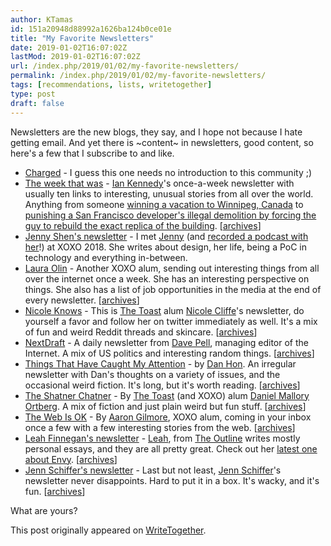 ```yaml
---
author: KTamas
id: 151a20948d88992a1626ba124b0ce01e
title: "My Favorite Newsletters"
date: 2019-01-02T16:07:02Z
lastMod: 2019-01-02T16:07:02Z
url: /index.php/2019/01/02/my-favorite-newsletters/
permalink: /index.php/2019/01/02/my-favorite-newsletters/
tags: [recommendations, lists, writetogether]
type: post
draft: false
---
```

Newsletters are the new blogs, they say, and I hope not because I hate getting email. And yet there is ~content~ in newsletters, good content, so here's a few that I subscribe to and like.

- [Charged](http://char.gd) - I guess this one needs no introduction to this community ;)
- [The week that was](http://tinyletter.com/iankennedy) - [Ian Kennedy](https://twitter.com/iankennedy)'s once-a-week newsletter with usually ten links to interesting, unusual stories from all over the world. Anything from someone [winning a vacation to Winnipeg, Canada](https://www.thespec.com/whatson-story/9079216-price-is-right-contestant-wins-winter-trip-to-winnipeg/) to [punishing a San Francisco developer's illegal demolition by forcing the guy to rebuild the exact replica of the building](http://mail01.tinyletterapp.com/iankennedy/the-week-that-was-31/13264373-www.sfchronicle.com/bayarea/article/city-requires-property-owner-who-demolished-13467909.php?c=aab663ab-1d04-4dad-83bc-9281105551c5). [[archives](https://tinyletter.com/iankennedy/archive)]
- [Jenny Shen's newsletter](http://jennyshen.com/newsletter/) - I met [Jenny](https://twitter.com/jennyshen) (and [recorded a podcast with her](https://soundcloud.com/ktamasenty/untitled-podcast-episode-1-xoxo-recap)!) at XOXO 2018. She writes about design, her life, being a PoC in technology and everything in-between.
- [Laura Olin](https://tumblr.us12.list-manage.com/subscribe?u=8014320de9941eaab79e8a1ce&id=a6274aff24) - Another XOXO alum, sending out interesting things from all over the internet once a week. She has an interesting perspective on things. She also has a list of job opportunities in the media at the end of every newsletter.
 [[archives](https://us12.campaign-archive.com/home/?u=8014320de9941eaab79e8a1ce&id=a6274aff24)]
- [Nicole Knows](https://nicole.substack.com/) - This is [The Toast](http://the-toast.net/) alum [Nicole Cliffe](http://twitter.com/nicole_cliffe)'s newsletter, do yourself a favor and follow her on twitter immediately as well. It's a mix of fun and weird Reddit threads and skincare. [[archives](https://nicole.substack.com/)]
- [NextDraft](https://nextdraft.us2.list-manage.com/subscribe?u=ed102783e87fee61c1a534a9d&id=dd6d48f649) - A daily newsletter from [Dave Pell](https://twitter.com/davepell), managing editor of the Internet. A mix of US politics and interesting random things. [[archives](https://us2.campaign-archive.com/home/?u=ed102783e87fee61c1a534a9d&id=dd6d48f649)]
- [Things That Have Caught My Attention](https://tinyletter.com/danhon) - by [Dan Hon](http://twitter.com/hondanhon). An irregular newsletter with Dan's thoughts on a variety of issues, and the occasional weird fiction. It's long, but it's worth reading.  [[archives](https://tinyletter.com/danhon/archive)]
- [The Shatner Chatner](https://www.shatnerchatner.com/) - By [The Toast](http://the-toast.net/) (and XOXO) alum [Daniel Mallory Ortberg](https://twitter.com/danielortberg). A mix of fiction and just plain weird but fun stuff. [[archives](https://www.shatnerchatner.com/)]
- [The Web Is OK](https://aarongilmore.us5.list-manage.com/subscribe?u=9ddd4dee57ef929930b1a90b4&id=8e47b7eb4a) - By [Aaron Gilmore](https://twitter.com/aarondgilmore), XOXO alum, coming in your inbox once a few with a few interesting stories from the web. [[archives](https://us5.campaign-archive.com/home/?u=9ddd4dee57ef929930b1a90b4&id=8e47b7eb4a)]
- [Leah Finnegan's newsletter](https://us14.list-manage.com/subscribe?u=7d9a179d9349586da8d1fd80f&id=47c259ca85) - [Leah](https://twitter.com/leahfinnegan), from [The Outline](https://theoutline.com) writes mostly personal essays, and they are all pretty great. Check out her [latest one about Envy](https://mailchi.mp/theoutline/how-to-kill-your-envy?e=ec4ceb0247). [[archives](https://us14.campaign-archive.com/home/?u=7d9a179d9349586da8d1fd80f&id=47c259ca85)]
- [Jenn Schiffer's newsletter](https://jennmoney.us8.list-manage.com/subscribe?u=f74a824f6424f5f5819ec0f77&id=738ef47ea4) - Last but not least, [Jenn Schiffer](https://twitter.com/jennschiffer)'s newsletter never disappoints. Hard to put it in a box. It's wacky, and it's fun. 
 [[archives](https://us8.campaign-archive.com/home/?u=f74a824f6424f5f5819ec0f77&id=738ef47ea4)]

What are yours?

This post originally appeared on [WriteTogether](https://writetogether.space/posts/5/my-favorite-newsletters).
